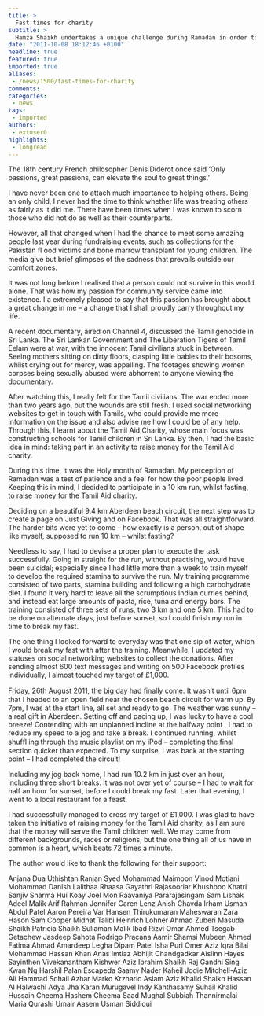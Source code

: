 ```yaml
---
title: >
  Fast times for charity
subtitle: >
  Hamza Shaikh undertakes a unique challenge during Ramadan in order to raise money for Sri Lankan schools
date: "2011-10-08 18:12:46 +0100"
headline: true
featured: true
imported: true
aliases:
 - /news/1500/fast-times-for-charity
comments:
categories:
 - news
tags:
 - imported
authors:
 - extuser0
highlights:
 - longread
---
```


The 18th century French philosopher Denis Diderot once said ‘Only passions, great passions, can elevate the soul to great things.’

I have never been one to attach much importance to helping others. Being an only child, I never had the time to think whether life was treating others as fairly as it did me. There have been times when I was known to scorn those who did not do as well as their counterparts.

However, all that changed when I had the chance to meet some amazing people last year during fundraising events, such as collections for the Pakistan ﬂ ood victims and bone marrow transplant for young children. The media give but brief glimpses of the sadness that prevails outside our comfort zones.

It was not long before I realised that a person could not survive in this world alone. That was how my passion for community service came into existence. I a extremely pleased to say that this passion has brought about a great change in me – a change that I shall proudly carry throughout my life.

A recent documentary, aired on Channel 4, discussed the Tamil genocide in Sri Lanka. The Sri Lankan Government and The Liberation Tigers of Tamil Eelam were at war, with the innocent Tamil civilians stuck in between. Seeing mothers sitting on dirty floors, clasping little babies to their bosoms, whilst crying out for mercy, was appalling. The footages showing women corpses being sexually abused were abhorrent to anyone viewing the documentary.

After watching this, I really felt for the Tamil civilians. The war ended more than two years ago, but the wounds are still fresh. I used social networking websites to get in touch with Tamils, who could provide me more information on the issue and also advise me how I could be of any help. Through this, I learnt about the Tamil Aid Charity, whose main focus was constructing schools for Tamil children in Sri Lanka. By then, I had the basic idea in mind: taking part in an activity to raise money for the Tamil Aid charity.

During this time, it was the Holy month of Ramadan. My perception of Ramadan was a test of patience and a feel for how the poor people lived. Keeping this in mind, I decided to participate in a 10 km run, whilst fasting, to raise money for the Tamil Aid charity.

Deciding on a beautiful 9.4 km Aberdeen beach circuit, the next step was to create a page on Just Giving and on Facebook. That was all straightforward. The harder bits were yet to come – how exactly is a person, out of shape like myself, supposed to run 10 km – whilst fasting?

Needless to say, I had to devise a proper plan to execute the task successfully. Going in straight for the run, without practising, would have been suicidal; especially since I had little more than a week to train myself to develop the required stamina to survive the run. My training programme consisted of two parts, stamina building and following a high carbohydrate diet. I found it very hard to leave all the scrumptious Indian curries behind, and instead eat large amounts of pasta, rice, tuna and energy bars. The training consisted of three sets of runs, two 3 km and one 5 km. This had to be done on alternate days, just before sunset, so I could finish my run in time to break my fast.

The one thing I looked forward to everyday was that one sip of water, which I would break my fast with after the training. Meanwhile, I updated my statuses on social networking websites to collect the donations. After sending almost 600 text messages and writing on 500 Facebook profiles individually, I almost touched my target of £1,000.

Friday, 26th August 2011, the big day had ﬁnally come. It wasn’t until 6pm that I headed to an open field near the chosen beach circuit for warm up. By 7pm, I was at the start line, all set and ready to go. The weather was sunny – a real gift in Aberdeen. Setting off and pacing up, I was lucky to have a cool breeze! Contending with an unplanned incline at the halfway point , I had to reduce my speed to a jog and take a break. I continued running, whilst shufﬂ ing through the music playlist on my iPod – completing the final section quicker than expected. To my surprise, I was back at the starting point – I had completed the circuit!

Including my jog back home, I had run 10.2 km in just over an hour, including three short breaks. It was not over yet of course – I had to wait for half an hour for sunset, before I could break my fast. Later that evening, I went to a local restaurant for a feast.

I had successfully managed to cross my target of £1,000. I was glad to have taken the initiative of raising money for the Tamil Aid charity, as I am sure that the money will serve the Tamil children well. We may come from different backgrounds, races or religions, but the one thing all of us have in common is a heart, which beats 72 times a minute.

The author would like to thank the following for their support:

Anjana Dua
 Uthishtan Ranjan
 Syed Mohammad Maimoon
 Vinod Motiani
 Mohammad Danish
 Lalithaa Rhaasa
 Gayathri Rajasooriar
 Khushboo Khatri
 Sanjiv Sharma
 Hui Koay
 Joel Mon
 Raavaniya Pararajasingam
 Sam Lishak
 Adeel Malik
 Arif Rahman
 Jennifer Caren Lenz
 Anish Chavda
 Irham Usman
 Abdul Patel
 Aaron Pereira
 Var Hansen
 Thirukumaran Maheswaran
 Zara Hason
 Sam Cooper
 Midhat Talibi
 Heinrich Lohner
 Ahmad Zuberi
 Masuda Shaikh
 Patricia Shaikh
 Suliaman Malik
 Ibad Rizvi
 Omar Ahmed
 Tsegab Getachew
 Jasdeep Sahota
 Rodrigo Pracana
 Aamir Shamsi
 Mubeen Ahmed
 Fatima Ahmad
 Amardeep Legha
 Dipam Patel
 Isha Puri
 Omer Aziz
 Iqra Bilal
 Mohammad Hassan Khan
 Anas Imtiaz
 Abhijit Chandgadkar
 Aislinn Hayes
 Sayinthen Vivekanantham
 Kishwer Aziz
 Ibrahim Shaikh
 Raj Gandhi
 Sing Kwan Ng
 Harshil Palan
 Escapeda Saamy
 Nader Kaheil
 Jodie Mitchell-Aziz
 Ali Hammad
 Sohail Azhar
 Marko Krznaric
 Aslam Aziz
 Khalid Shaikh
 Hassan Al Halwachi
 Adya Jha
 Karan Murugavel
 Indy Kanthasamy
 Suhail Khalid
 Hussain Cheema
 Hashem Cheema
 Saad Mughal
 Subbiah Thannirmalai
 Maria Qurashi
 Umair Aasem
 Usman Siddiqui
